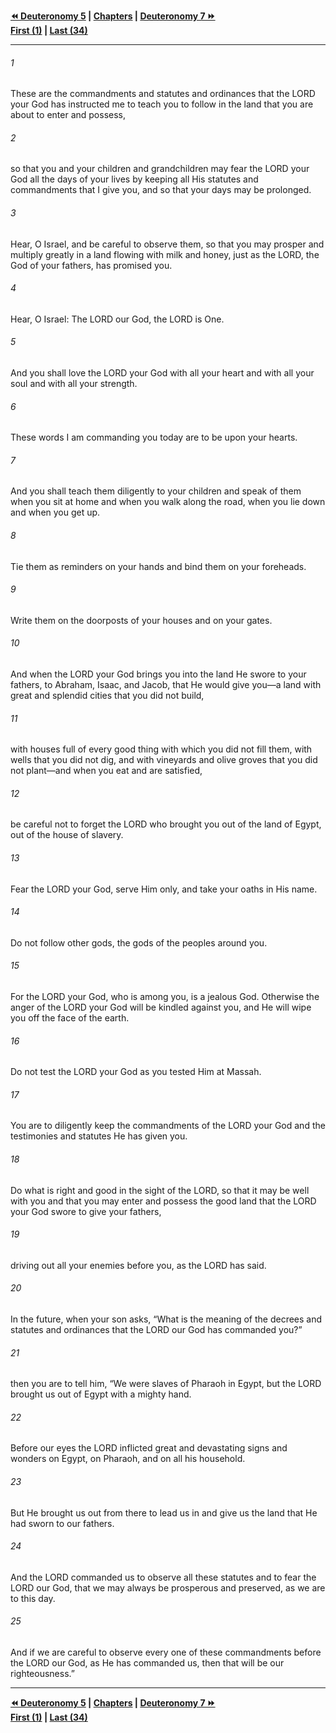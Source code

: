   
**[⏪ Deuteronomy 5](./Deuteronomy%205.md) | [Chapters](./_index.md) | [Deuteronomy 7 ⏩](./Deuteronomy%207.md)**  
**[First (1)](./Deuteronomy%201.md) | [Last (34)](./Deuteronomy%2034.md)**  
  
---  
  
###### 1  
These are the commandments and statutes and ordinances that the LORD your God has instructed me to teach you to follow in the land that you are about to enter and possess,  
  
###### 2  
so that you and your children and grandchildren may fear the LORD your God all the days of your lives by keeping all His statutes and commandments that I give you, and so that your days may be prolonged.  
  
###### 3  
Hear, O Israel, and be careful to observe them, so that you may prosper and multiply greatly in a land flowing with milk and honey, just as the LORD, the God of your fathers, has promised you.  
  
###### 4  
Hear, O Israel: The LORD our God, the LORD is One.  
  
###### 5  
And you shall love the LORD your God with all your heart and with all your soul and with all your strength.  
  
###### 6  
These words I am commanding you today are to be upon your hearts.  
  
###### 7  
And you shall teach them diligently to your children and speak of them when you sit at home and when you walk along the road, when you lie down and when you get up.  
  
###### 8  
Tie them as reminders on your hands and bind them on your foreheads.  
  
###### 9  
Write them on the doorposts of your houses and on your gates.  
  
###### 10  
And when the LORD your God brings you into the land He swore to your fathers, to Abraham, Isaac, and Jacob, that He would give you—a land with great and splendid cities that you did not build,  
  
###### 11  
with houses full of every good thing with which you did not fill them, with wells that you did not dig, and with vineyards and olive groves that you did not plant—and when you eat and are satisfied,  
  
###### 12  
be careful not to forget the LORD who brought you out of the land of Egypt, out of the house of slavery.  
  
###### 13  
Fear the LORD your God, serve Him only, and take your oaths in His name.  
  
###### 14  
Do not follow other gods, the gods of the peoples around you.  
  
###### 15  
For the LORD your God, who is among you, is a jealous God. Otherwise the anger of the LORD your God will be kindled against you, and He will wipe you off the face of the earth.  
  
###### 16  
Do not test the LORD your God as you tested Him at Massah.  
  
###### 17  
You are to diligently keep the commandments of the LORD your God and the testimonies and statutes He has given you.  
  
###### 18  
Do what is right and good in the sight of the LORD, so that it may be well with you and that you may enter and possess the good land that the LORD your God swore to give your fathers,  
  
###### 19  
driving out all your enemies before you, as the LORD has said.  
  
###### 20  
In the future, when your son asks, “What is the meaning of the decrees and statutes and ordinances that the LORD our God has commanded you?”  
  
###### 21  
then you are to tell him, “We were slaves of Pharaoh in Egypt, but the LORD brought us out of Egypt with a mighty hand.  
  
###### 22  
Before our eyes the LORD inflicted great and devastating signs and wonders on Egypt, on Pharaoh, and on all his household.  
  
###### 23  
But He brought us out from there to lead us in and give us the land that He had sworn to our fathers.  
  
###### 24  
And the LORD commanded us to observe all these statutes and to fear the LORD our God, that we may always be prosperous and preserved, as we are to this day.  
  
###### 25  
And if we are careful to observe every one of these commandments before the LORD our God, as He has commanded us, then that will be our righteousness.”  
  
  
---  
  
**[⏪ Deuteronomy 5](./Deuteronomy%205.md) | [Chapters](./_index.md) | [Deuteronomy 7 ⏩](./Deuteronomy%207.md)**  
**[First (1)](./Deuteronomy%201.md) | [Last (34)](./Deuteronomy%2034.md)**  
  
